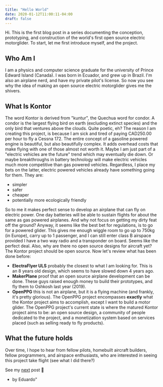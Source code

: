 ```yaml
---
title: "Hello World"
date: 2020-01-12T11:00:11-04:00
draft: false
---
```


Hi. This is the first blog post in a series documenting the conception, prototyping, and construction of the world's first open source electric motorglider. To start, let me first introduce myself, and the project.

## Who Am I

I am a physics and computer science graduate for the university of Prince Edward Island (Canada). I was born in Ecuador, and grew up in Brazil. I'm also an airplane nerd, and have my private pilot's license. So now you see why the idea of making an open source electric motorglider gives me the shivers.

## What Is Kontor

The word Kontor is derived from "kuntur", the Quechua word for condor. A condor is the largest flying bird on earth (excluding extinct species) and the only bird that ventures above the clouds. Quite poetic, eh? The reason I am creating this project, is because I am sick and tired of paying CAD250.00 per hour to fly a Cessna 172. The entire concept of a gasoline powered engine is beautiful, but also beautifully complex. It adds overhead costs that make flying with one of those almost not worth it. Maybe I am just part of a "electric vehicles are the future" trend which may eventually die down. Or maybe breakthroughs in battery technology will make electric vehicles much more competitive than gas powered vehicles. Regardless, I place my bets on the latter, electric powered vehicles already have something going for them. They are:

* simpler
* safer
* cheaper
* potentially more ecologically friendly

So to me it makes perfect sense to develop an airplane that can fly on electric power. One day batteries will be able to sustain flights for about the same as gas powered airplanes. And why not focus on getting my dirty feat off the ground? Anyway, it seems like the best bet for regulations, is to go for a powered glider. This gives me enough wiggle room to go up to 750kg (in Europe), carry up to 1 passenger, and I can still enter class B airspace provided I have a two way radio and a transponder on board. Seems like the perfect deal. Also, why are there no open source designs for aircraft yet? The Kontor project should be open source. Now let's review what has been done before:

* **ElectraFlyer ULS** probably the closest to what I am looking for. This is an 8 years old design, which seems to have slowed down 4 years ago.
* **MakerPlane** proof that an open source airplane development can be done. These guys raised enough money to build their prototypes, and fly them to Oshkosh last year (2019).
* **OpenPPG** this is not an airplane, but it is a flying machine (and frankly, it's pretty glorious). The OpenPPG project encompasses **exactly** what the Kontor project aims to accomplish, except I want to build a motor glider. The OpenPPG project's current state is where the matured Kontor project aims to be: an open source design, a community of people dedicated to the project, and a monetization system based on services placed (such as selling ready to fly products).


## What the future holds

Over time, I hope to hear from fellow pilots, homebuilt aircraft builders, fellow programmers, and airspace enthusiasts, who are interested in seeing this project take flight (see what I did there?)

See my [next](/post/using-git-version-control-to-design-an-airplane) post 🙂

- by Eduardo"
